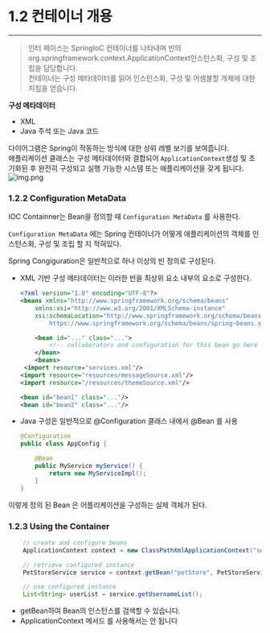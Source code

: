# 1.2 컨테이너 개용

---
> 인터 페이스는 SpringIoC 컨테이너를 나타내며 빈의  org.springframework.context.ApplicationContext인스턴스화, 구성 및 조립을 담당합니다.   
> 컨테이너는 구성 메타데이터를 읽어 인스턴스화, 구성 및 어셈블할 개체에 대한 지침을 얻습니다.
>


**구성 메타데이터**
  
- XML
- Java 주석 또는 Java 코드


다이어그램은 Spring이 작동하는 방식에 대한 상위 레벨 보기를 보여줍니다.   
애플리케이션 클래스는 구성 메타데이터와 결합되어 `ApplicationContext`생성 및 초기화된 후 완전히 구성되고 실행 가능한 시스템 또는 애플리케이션을 갖게 됩니다.  
![img.png](https://docs.spring.io/spring-framework/docs/current/reference/html/images/container-magic.png)

### 1.2.2 Configuration MetaData

IOC Containner는 Bean을 정의할 때 `Configuration MetaData` 를 사용한다.

`Configuration MetaData` 에는 Spring 컨테이너가 어떻게 애플리케이션의 객체를 인스턴스화, 구성 및 조립 할 지 적혀있다.

Spring Congiguration은 일반적으로 하나 이상의 빈 정의로 구성된다.

- XML 기반 구성 메타데이터는 이러한 빈을 최상위 <beans/> 요소 내부의 <bean/> 요소로 구성한다.

    ```xml
    <?xml version="1.0" encoding="UTF-8"?>
    <beans xmlns="http://www.springframework.org/schema/beans"
        xmlns:xsi="http://www.w3.org/2001/XMLSchema-instance"
        xsi:schemaLocation="http://www.springframework.org/schema/beans
            https://www.springframework.org/schema/beans/spring-beans.xsd">
    
        <bean id="..." class="...">  
            <!-- collaborators and configuration for this bean go here -->
        </bean>
        <beans>
     <import resource="services.xml"/>
    <import resource="resources/messageSource.xml"/>
    <import resource="/resources/themeSource.xml"/>

    <bean id="bean1" class="..."/>
    <bean id="bean2" class="..."/>
    ```

- Java 구성은 일반적으로 @Configuration 클래스 내에서 @Bean 를 사용

    ```java
    @Configuration
    public class AppConfig {
    
        @Bean
        public MyService myService() {
            return new MyServiceImpl();
        }
    }
    ```


이렇게 정의 된 Bean 은 어플리케이션을 구성하는 실제 객체가 된다.

### 1.2.3 Using the Container

```java
    // create and configure beans
    ApplicationContext context = new ClassPathXmlApplicationContext("services.xml", "daos.xml");

    // retrieve configured instance
    PetStoreService service = context.getBean("petStore", PetStoreService.class);

    // use configured instance
    List<String> userList = service.getUsernameList();
```

- getBean하여 Bean의 인스턴스를 검색할 수 있습니다. 
- ApplicationContext 메서드 를 사용해서는 안 됩니다